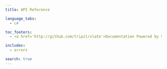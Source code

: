 ```yaml
---
title: API Reference

language_tabs:
  - c#

toc_footers:
  - <a href='http://github.com/tripit/slate'>Documentation Powered by Slate</a>

includes:
  - errors

search: true
---
```


